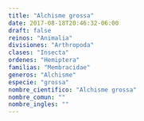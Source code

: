 ```yaml
---
title: "Alchisme grossa"
date: 2017-08-18T20:46:32-06:00
draft: false
reinos: "Animalia"
divisiones: "Arthropoda"
clases: "Insecta"
ordenes: "Hemiptera"
familias: "Membracidae"
generos: "Alchisme"
especie: "grossa"
nombre_cientifico: "Alchisme grossa"
nombre_comun: ""
nombre_ingles: ""
---
```

